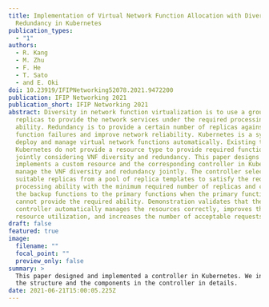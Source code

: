 ```yaml
---
title: Implementation of Virtual Network Function Allocation with Diversity and
  Redundancy in Kubernetes
publication_types:
  - "1"
authors:
  - R. Kang
  - M. Zhu
  - F. He
  - T. Sato
  - and E. Oki
doi: 10.23919/IFIPNetworking52078.2021.9472200
publication: IFIP Networking 2021
publication_short: IFIP Networking 2021
abstract: Diversity in network function virtualization is to use a group of thin
  replicas to provide the network services under the required processing
  ability. Redundancy is to provide a certain number of replicas against
  function failures and improve network reliability. Kubernetes is a system to
  deploy and manage virtual network functions automatically. Existing tools in
  Kubernetes do not provide a resource type to provide required functions
  jointly considering VNF diversity and redundancy. This paper designs and
  implements a custom resource and the corresponding controller in Kubernetes to
  manage the VNF diversity and redundancy jointly. The controller selects
  suitable replicas from a pool of replica templates to satisfy the required
  processing ability with the minimum required number of replicas and converts
  the backup functions to the primary functions when the primary functions
  cannot provide the required ability. Demonstration validates that the
  controller automatically manages the resources correctly, improves the
  resource utilization, and increases the number of acceptable requests.
draft: false
featured: true
image:
  filename: ""
  focal_point: ""
  preview_only: false
summary: >
  This paper designed and implemented a controller in Kubernetes. We introduced
  the structure and the components in the controller in details.
date: 2021-06-21T15:00:05.225Z
---
```

